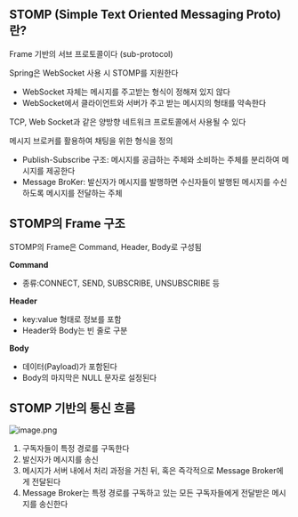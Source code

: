 ## STOMP (Simple Text Oriented Messaging Proto)란?

Frame 기반의 서브 프로토콜이다 (sub-protocol)

Spring은 WebSocket 사용 시 STOMP를 지원한다

- WebSocket 자체는 메시지를 주고받는 형식이 정해져 있지 않다
- WebSocket에서 클라이언트와 서버가 주고 받는 메시지의 형태를 약속한다

TCP, Web Socket과 같은 양방향 네트워크 프로토콜에서 사용될 수 있다

메시지 브로커를 활용하여 채팅을 위한 형식을 정의

- Publish-Subscribe 구조: 메시지를 공급하는 주체와 소비하는 주체를 분리하여 메시지를 제공한다
- Message BroKer: 발신자가 메시지를 발행하면 수신자들이 발행된 메시지를 수신하도록 메시지를 전달하는 주체

## STOMP의 Frame 구조

STOMP의 Frame은 Command, Header, Body로 구성됨

**Command**

- 종류:CONNECT, SEND, SUBSCRIBE, UNSUBSCRIBE 등

**Header**

- key:value 형태로 정보를 포함
- Header와 Body는 빈 줄로 구분

**Body**

- 데이터(Payload)가 포함된다
- Body의 마지막은 NULL 문자로 설정된다

## STOMP 기반의 통신 흐름

![image.png](attachment:73e34140-1356-4ca5-8012-95722f18ea7f:image.png)

1. 구독자들이 특정 경로를 구독한다
2. 발신자가 메시지를 송신
3. 메시지가 서버 내에서 처리 과정을 거친 뒤, 혹은 즉각적으로 Message Broker에게 전달된다
4. Message Broker는 특정 경로를 구독하고 있는 모든 구독자들에게 전달받은 메시지를 송신한다